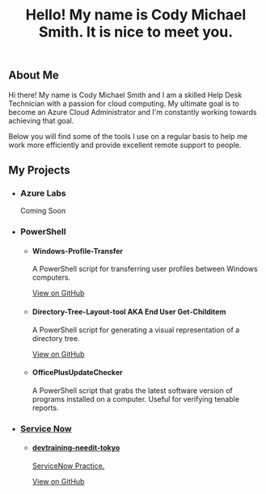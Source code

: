 <!DOCTYPE html>
<html>

<body>
	<header>
		<h1>Hello! My name is Cody Michael Smith. It is nice to meet you.</h1>
	</header>
	<main>
    <h2>About Me</h2>
      <p>Hi there! My name is Cody Michael Smith and I am a skilled Help Desk Technician with a passion for cloud computing. My ultimate goal is to become an Azure Cloud Administrator and I'm constantly working towards achieving that goal.</p>
      <p>Below you will find some of the tools I use on a regular basis to help me work more efficiently and provide excellent remote support to people.</p>
		<h2>My Projects</h2>
		<ul>
			<li>
				<h3>Azure Labs</h3>
				<p>Coming Soon</p>
			</li>
			<li>
				<h3>PowerShell</h3>
				<ul>
					<li>
						<h4>Windows-Profile-Transfer</h4>
						<p>A PowerShell script for transferring user profiles between Windows computers.</p>
						<a href="https://github.com/mrcodymichaelsmith/Windows-Profile-Transfer">View on GitHub</a>
					</li>
					<li>
						<h4>Directory-Tree-Layout-tool AKA End User Get-Childitem</h4>
						<p>A PowerShell script for generating a visual representation of a directory tree.</p>
						<a href="https://github.com/mrcodymichaelsmith/Directory-Tree-Layout-tool">View on GitHub</a>
					</li>
					<li>
						<h4>OfficePlusUpdateChecker</h4>
						<p>A PowerShell script that grabs the latest software version of programs installed on a computer. Useful for verifying tenable reports.</p>
						<a href="https://github.com/mrcodymichaelsmith/NeverSleep"View on GitHub</a>
					</li>
				</ul>
			</li>
			<li>
				<h3>Service Now</h3>
				<ul>
					<li>
						<h4>devtraining-needit-tokyo</h4>
						<p>ServiceNow Practice.</p>
						<a href="https://github.com/mrcodymichaelsmith/devtraining-needit-tokyo">View on GitHub</a>
					</li>
				</ul>
			</li>
		</ul>
	</main>
</body>
</html>
